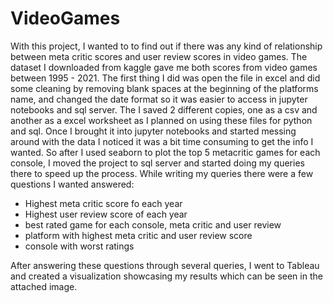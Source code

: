 # VideoGames
With this project, I wanted to to find out if there was any kind of relationship between meta critic scores and user review scores in video games. The dataset I downloaded from kaggle gave me both scores from video games between 1995 - 2021. The first thing I did was open the file in excel and did some cleaning by removing blank spaces at the beginning of the platforms name, and changed the date format so it was easier to access in jupyter notebooks and sql server. The I saved 2 different copies, one as a csv and another as a excel worksheet as I planned on using these files for python and sql. Once I brought it into jupyter notebooks and started messing around with the data I noticed it was a bit time consuming to get the info I wanted. So after I used seaborn to plot the top 5 metacritic games for each console, I moved the project to sql server and started doing my queries there to speed up the process. While writing my queries there were a few questions I wanted answered:
- Highest meta critic score fo each year
- Highest user review score of each year
- best rated game for each console, meta critic and user review
- platform with highest meta critic and user review score
- console with worst ratings

After answering these questions through several queries, I went to Tableau and created a visualization showcasing my results which can be seen in the attached image.
